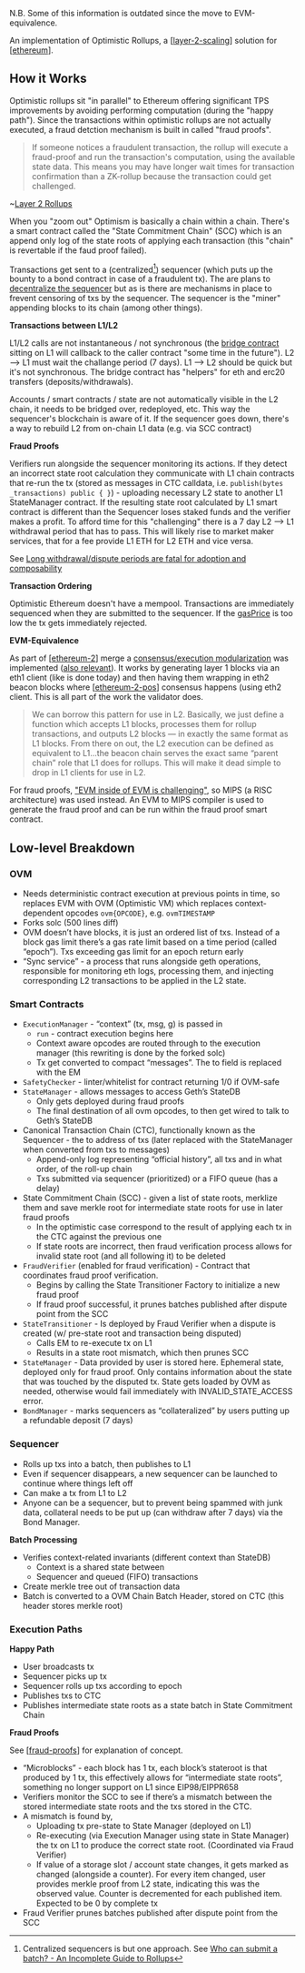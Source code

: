 ---
---

N.B. Some of this information is outdated since the move to EVM-equivalence.

An implementation of Optimistic Rollups, a [[layer-2-scaling]] solution for [[ethereum]].

## How it Works

Optimistic rollups sit "in parallel" to Ethereum offering significant TPS improvements by avoiding performing computation (during the "happy path"). Since the transactions within optimistic rollups are not actually executed, a fraud detction mechanism is built in called "fraud proofs".

> If someone notices a fraudulent transaction, the rollup will execute a fraud-proof and run the transaction's computation, using the available state data. This means you may have longer wait times for transaction confirmation than a ZK-rollup because the transaction could get challenged.

~[Layer 2 Rollups](https://ethereum.org/en/developers/docs/scaling/layer-2-rollups/#optimistic-rollups)

When you "zoom out" Optimism is basically a chain within a chain. There's a smart contract called the "State Commitment Chain" (SCC) which is an append only log of the state roots of applying each transaction (this "chain" is revertable if the faud proof failed).

Transactions get sent to a (centralized[^1]) sequencer (which puts up the bounty to a bond contract in case of a fraudulent tx). The are plans to [decentralize the sequencer](https://community.optimism.io/docs/protocol/sequencing.html) but as is there are mechanisms in place to frevent censoring of txs by the sequencer. The sequencer is the "miner" appending blocks to its chain (among other things).

**Transactions between L1/L2**

L1/L2 calls are not instantaneous / not synchronous (the [bridge contract](https://community.optimism.io/docs/developers/bridge/standard-bridge.html) sitting on L1 will callback to the caller contract "some time in the future"). L2 --> L1 must wait the challange period (7 days). L1 --> L2 should be quick but it's not synchronous. The bridge contract has "helpers" for eth and erc20 transfers (deposits/withdrawals).

Accounts / smart contracts / state are not automatically visible in the L2 chain, it needs to be bridged over, redeployed, etc. This way the sequencer's blockchain is aware of it. If the sequencer goes down, there's a way to rebuild L2 from on-chain L1 data (e.g. via SCC contract)

**Fraud Proofs**

Verifiers run alongside the sequencer monitoring its actions. If they detect an incorrect state root calculation they communicate with L1 chain contracts that re-run the tx (stored as messages in CTC calldata, i.e. `publish(bytes _transactions) public { }`) - uploading necessary L2 state to another L1 StateManager contract. If the resulting state root calculated by L1 smart contract is different than the Sequencer loses staked funds and the verifier makes a profit. To afford time for this "challenging" there is a 7 day L2 --> L1 withdrawal period that has to pass. This will likely rise to market maker services, that for a fee provide L1 ETH for L2 ETH and vice versa.

See [Long withdrawal/dispute periods are fatal for adoption and composability](https://research.paradigm.xyz/rollups)

**Transaction Ordering**

Optimistic Ethereum doesn't have a mempool. Transactions are immediately sequenced when they are submitted to the sequencer. If the [gasPrice](https://community.optimism.io/docs/developers/l2/new-fees.html#for-backend-developers) is too low the tx gets immediately rejected.

**EVM-Equivalence**

As part of [[ethereum-2]] merge a [consensus/execution modularization](https://ethresear.ch/t/executable-beacon-chain/8271) was implemented ([also relevant](https://ethresear.ch/t/eth1-eth2-client-relationship/7248)). It works by generating layer 1 blocks via an eth1 client (like is done today) and then having them wrapping in eth2 beacon blocks where [[ethereum-2-pos]] consensus happens (using eth2 client. This is all part of the work the validator does.

> We can borrow this pattern for use in L2. Basically, we just define a function which accepts L1 blocks, processes them for rollup transactions, and outputs L2 blocks — in exactly the same format as L1 blocks. From there on out, the L2 execution can be defined as equivalent to L1...the beacon chain serves the exact same “parent chain” role that L1 does for rollups. This will make it dead simple to drop in L1 clients for use in L2.

For fraud proofs, ["EVM inside of EVM is challenging"](https://twitter.com/bkiepuszewski/status/1464685381933281292?s=20), so MIPS (a RISC architecture) was used instead. An EVM to MIPS compiler is used to generate the fraud proof and can be run within the fraud proof smart contract.

## Low-level Breakdown

### OVM

- Needs deterministic contract execution at previous points in time, so replaces EVM with OVM (Optimistic VM) which replaces context-dependent opcodes `ovm{OPCODE}`, e.g. `ovmTIMESTAMP`
- Forks solc (500 lines diff)
- OVM doesn’t have blocks, it is just an ordered list of txs. Instead of a block gas limit there’s a gas rate limit based on a time period (called “epoch”). Txs exceeding gas limit for an epoch return early
- “Sync service” - a process that runs alongside geth operations, responsible for monitoring eth logs, processing them, and injecting corresponding L2 transactions to be applied in the L2 state.

### Smart Contracts

- `ExecutionManager` - “context” (tx, msg, g) is passed in
  - `run` - contract execution begins here
  - Context aware opcodes are routed through to the execution manager (this rewriting is done by the forked solc)
  - Tx get converted to compact “messages”. The to field is replaced with the EM
- `SafetyChecker` - linter/whitelist for contract returning 1/0 if OVM-safe
- `StateManager` - allows messages to access Geth’s StateDB
  - Only gets deployed during fraud proofs
  - The final destination of all ovm opcodes, to then get wired to talk to Geth’s StateDB
- Canonical Transaction Chain (CTC), functionally known as the Sequencer - the to address of txs (later replaced with the StateManager when converted from txs to messages)
  - Append-only log representing “official history”, all txs and in what order, of the roll-up chain
  - Txs submitted via sequencer (prioritized) or a FIFO queue (has a delay)
- State Commitment Chain (SCC) - given a list of state roots, merklize them and save merkle root for intermediate state roots for use in later fraud proofs
  - In the optimistic case correspond to the result of applying each tx in the CTC against the previous one
  - If state roots are incorrect, then fraud verification process allows for invalid state root (and all following it) to be deleted
- `FraudVerifier` (enabled for fraud verification) - Contract that coordinates fraud proof verification.
  - Begins by calling the State Transitioner Factory to initialize a new fraud proof
  - If fraud proof successful, it prunes batches published after dispute point from the SCC
- `StateTransitioner` - Is deployed by Fraud Verifier when a dispute is created (w/ pre-state root and transaction being disputed)
  - Calls EM to re-execute tx on L1
  - Results in a state root mismatch, which then prunes SCC
- `StateManager` - Data provided by user is stored here. Ephemeral state, deployed only for fraud proof. Only contains information about the state that was touched by the disputed tx. State gets loaded by OVM as needed, otherwise would fail immediately with INVALID_STATE_ACCESS error.
- `BondManager` - marks sequencers as “collateralized” by users putting up a refundable deposit (7 days)

### Sequencer

- Rolls up txs into a batch, then publishes to L1
- Even if sequencer disappears, a new sequencer can be launched to continue where things left off
- Can make a tx from L1 to L2
- Anyone can be a sequencer, but to prevent being spammed with junk data, collateral needs to be put up (can withdraw after 7 days) via the Bond Manager.

**Batch Processing**

- Verifies context-related invariants (different context than StateDB)
  - Context is a shared state between
  - Sequencer and queued (FIFO) transactions
- Create merkle tree out of transaction data
- Batch is converted to a OVM Chain Batch Header, stored on CTC (this header stores merkle root)

### Execution Paths

**Happy Path**

- User broadcasts tx
- Sequencer picks up tx
- Sequencer rolls up txs according to epoch
- Publishes txs to CTC
- Publishes intermediate state roots as a state batch in State Commitment Chain

**Fraud Proofs**

See [[fraud-proofs]] for explanation of concept.

- “Microblocks” - each block has 1 tx, each block’s stateroot is that produced by 1 tx, this effectively allows for “intermediate state roots”, something no longer support on L1 since EIP98/EIPPR658
- Verifiers monitor the SCC to see if there’s a mismatch between the stored intermediate state roots and the txs stored in the CTC.
- A mismatch is found by,
  - Uploading tx pre-state to State Manager (deployed on L1)
  - Re-executing (via Execution Manager using state in State Manager) the tx on L1 to produce the correct state root. (Coordinated via Fraud Verifier)
  - If value of a storage slot / account state changes, it gets marked as changed (alongside a counter). For every item changed, user provides merkle proof from L2 state, indicating this was the observed value. Counter is decremented for each published item. Expected to be 0 by complete tx
- Fraud Verifier prunes batches published after dispute point from the SCC

[^1]: Centralized sequencers is but one approach. See [Who can submit a batch? - An Incomplete Guide to Rollups](https://vitalik.ca/general/2021/01/05/rollup.html)

[//begin]: # "Autogenerated link references for markdown compatibility"
[layer-2-scaling]: layer-2-scaling "layer-2-scaling"
[ethereum]: ethereum "ethereum"
[ethereum-2]: ethereum-2 "ethereum-2"
[ethereum-2-pos]: ethereum-2-pos "ethereum-2-pos"
[fraud-proofs]: fraud-proofs "fraud-proofs"
[//end]: # "Autogenerated link references"
